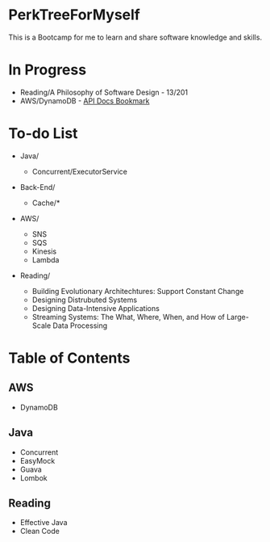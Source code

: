 # PerkTreeForMyself
This is a Bootcamp for me to learn and share software knowledge and skills.

# In Progress
- Reading/A Philosophy of Software Design - 13/201
- AWS/DynamoDB - [API Docs Bookmark](https://docs.aws.amazon.com/amazondynamodb/latest/developerguide/HowItWorks.CoreComponents.html)

# To-do List
- Java/
  - Concurrent/ExecutorService

- Back-End/
  - Cache/*

- AWS/
  - SNS
  - SQS
  - Kinesis
  - Lambda
 
- Reading/
  - Building Evolutionary Architechtures: Support Constant Change
  - Designing Distrubuted Systems
  - Designing Data-Intensive Applications
  - Streaming Systems: The What, Where, When, and How of Large-Scale Data Processing

# Table of Contents
## AWS
- DynamoDB

## Java
- Concurrent
- EasyMock
- Guava
- Lombok

## Reading
- Effective Java
- Clean Code
